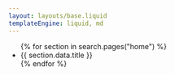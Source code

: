 ```yaml
---
layout: layouts/base.liquid
templateEngine: liquid, md
---
```


<ul>
{% for section in search.pages("home") %}
  <li>
      {{ section.data.title }}
  </li>
{% endfor %}
</ul>

